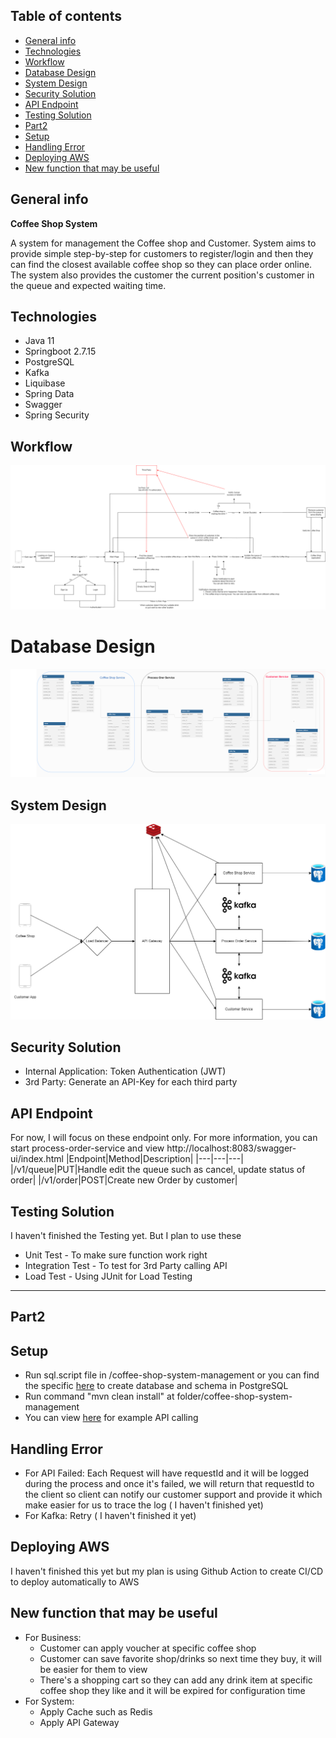 ## Table of contents
* [General info](#general-info)
* [Technologies](#technologies)
* [Workflow](#workflow)
* [Database Design](#database-design)
* [System Design](#system-design)
* [Security Solution](#security-solution)
* [API Endpoint](#api-endpoint)
* [Testing Solution](#testing-solution)
* [Part2](#part2)
* [Setup](#setup)
* [Handling Error](#handling-error)
* [Deploying AWS](#deploying-aws)
* [New function that may be useful](#new-function-that-may-be-useful)
## General info 
**Coffee Shop System**

A system for management the Coffee shop and Customer. System aims to provide simple step-by-step for customers to register/login and then they can find the closest available coffee shop so they can place order online. The system also provides the customer the current position's customer in the queue and expected waiting time.
## Technologies
* Java 11
* Springboot 2.7.15
* PostgreSQL
* Kafka
* Liquibase
* Spring Data
* Swagger
* Spring Security
## Workflow
![Workflow](https://github.com/chickendje02/coffee-shop-system/blob/main/workflow.png)

# Database Design
![Workflow](https://github.com/chickendje02/coffee-shop-system/blob/main/design_db_coffee_shop.drawio.png)

## System Design
![System Design](https://github.com/chickendje02/coffee-shop-system/blob/main/design_backend.drawio.png)
## Security Solution
* Internal Application: Token Authentication (JWT)
* 3rd Party: Generate an API-Key for each third party
## API Endpoint
For now, I will focus on these endpoint only. For more information, you can start process-order-service and view http://localhost:8083/swagger-ui/index.html
|Endpoint|Method|Description|
|---|---|---|
|/v1/queue|PUT|Handle edit the queue such as cancel, update status of order|
|/v1/order|POST|Create new Order by customer|

## Testing Solution
I haven't finished the Testing yet. But I plan to use these
* Unit Test - To make sure function work right
* Integration Test - To test for 3rd Party calling API
* Load Test - Using JUnit for Load Testing
-------------------------------------------------------------------
## Part2
## Setup
* Run sql.script file in /coffee-shop-system-management or you can find the specific [here](https://github.com/chickendje02/coffee-shop-system/blob/main/coffee-shop-system-management/sql.script) to create database and schema in PostgreSQL
* Run command "mvn clean install" at folder/coffee-shop-system-management
* You can view [here](https://github.com/chickendje02/coffee-shop-system/blob/main/coffee-shop-system-management/sample_request_payload.txt) for example API calling

## Handling Error
* For API Failed: Each Request will have requestId and it will be logged during the process and once it's failed, we will return that requestId to the client so client can notify our customer support and provide it which make easier for us to trace the log ( I haven't finished yet)
* For Kafka: Retry ( I haven't finished it yet)

## Deploying AWS
I haven't finished this yet but my plan is using Github Action to create CI/CD to deploy automatically to AWS


## New function that may be useful
* For Business: 
   + Customer can apply voucher at specific coffee shop <br/>
   + Customer can save favorite shop/drinks so next time they buy, it will be easier for them to view <br/>
   + There's a shopping cart so they can add any drink item at specific coffee shop they like and it will be expired for configuration time  <br/>
* For System:
   + Apply Cache such as Redis
   + Apply API Gateway
 
